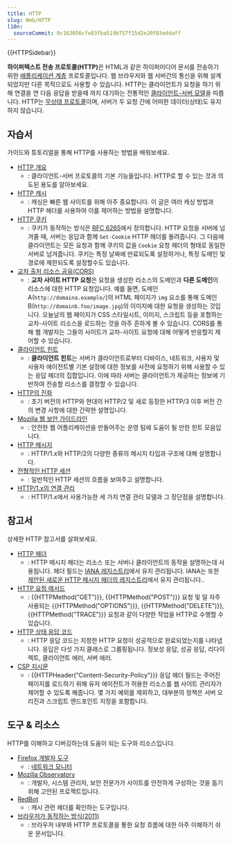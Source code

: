 ```yaml
---
title: HTTP
slug: Web/HTTP
l10n:
  sourceCommit: 0c163056cfe83fba519b757f15d2e20f83eddaff
---
```


{{HTTPSidebar}}

<strong>하이퍼텍스트 전송 프로토콜(HTTP)</strong>은 HTML과 같은 하이퍼미디어 문서를 전송하기 위한 [애플리케이션 계층](https://en.wikipedia.org/wiki/Application_Layer) 프로토콜입니다. 웹 브라우저와 웹 서버간의 통신을 위해 설계되었지만 다른 목적으로도 사용할 수 있습니다. HTTP는 클라이언트가 요청을 하기 위해 연결을 연 다음 응답을 받을때 까지 대기하는 전통적인 [클라이언트-서버 모델](https://en.wikipedia.org/wiki/Client%E2%80%93server_model)을 따릅니다. HTTP는 [무상태 프로토콜](https://en.wikipedia.org/wiki/Stateless_protocol)이며, 서버가 두 요청 간에 어떠한 데이터(상태)도 유지하지 않습니다.

## 자습서

가이드와 튜토리얼을 통해 HTTP를 사용하는 방법을 배워보세요.

- [HTTP 개요](/ko/docs/Web/HTTP/Overview)
  - : 클라이언트-서버 프로토콜의 기본 기능들입니다. HTTP로 할 수 있는 것과 의도된 용도를 알아보세요.
- [HTTP 캐시](/ko/docs/Web/HTTP/Caching)
  - : 캐싱은 빠른 웹 사이트를 위해 아주 중요합니다. 이 글은 여러 캐싱 방법과 HTTP 헤더를 사용하여 이를 제어하는 방법을 설명합니다.
- [HTTP 쿠키](/ko/docs/Web/HTTP/Cookies)
  - : 쿠키가 동작하는 방식은 [RFC 6265](https://datatracker.ietf.org/doc/html/rfc6265)에서 정의합니다. HTTP 요청을 서버에 넘겨줄 때, 서버는 응답과 함께 `Set-Cookie` HTTP 헤더를 돌려줍니다. 그 다음에 클라이언트는 모든 요청과 함께 쿠키의 값을 `Cookie` 요청 헤더의 형태로 동일한 서버로 넘겨줍니다. 쿠키는 특정 날짜에 만료되도록 설정하거나, 특정 도메인 및 경로에 제한되도록 설정할수도 있습니다.
- [교차 출처 리소스 공유(CORS)](/ko/docs/Web/HTTP/CORS)
  - : **교차 사이트 HTTP 요청**은 요청을 생성한 리소스의 도메인과 **다른 도메인**의 리소스에 대한 HTTP 요청입니다. 예를 들면, 도메인 A(`http://domaina.example/`)의 HTML 페이지가 `img` 요소를 통해 도메인 B(`http://domainb.foo/image.jpg`)의 이미지에 대한 요청을 생성하는 것입니다. 오늘날의 웹 페이지가 CSS 스타일시트, 이미지, 스크립트 등을 포함하는 교차-사이트 리소스을 로드하는 것을 아주 흔하게 볼 수 있습니다. CORS를 통해 웹 개발자는 그들의 사이트가 교차-사이트 요청에 대해 어떻게 반응할지 제어할 수 있습니다.
- [클라이언트 힌트](/ko/docs/Web/HTTP/Client_hints)
  - : **클라이언트 힌트**는 서버가 클라이언트로부터 디바이스, 네트워크, 사용자 및 사용자 에이전트별 기본 설정에 대한 정보를 사전에 요청하기 위해 사용할 수 있는 응답 헤더의 집합입니다. 이에 따라 서버는 클라이언트가 제공하는 정보에 기반하여 전송할 리소스를 결정할 수 있습니다.
- [HTTP의 진화](/ko/docs/Web/HTTP/Basics_of_HTTP/Evolution_of_HTTP)
  - : 초기 버전의 HTTP와 현대의 HTTP/2 및 새로 등장한 HTTP/3 이후 버전 간의 변경 사항에 대한 간략한 설명입니다.
- [Mozilla 웹 보안 가이드라인](https://wiki.mozilla.org/Security/Guidelines/Web_Security)
  - : 안전한 웹 어플리케이션을 만들어주는 운영 팀에 도움이 될 만한 힌트 모음입니다.
- [HTTP 메시지](/ko/docs/Web/HTTP/Messages)
  - : HTTP/1.x와 HTTP/2의 다양한 종류의 메시지 타입과 구조에 대해 설명합니다.
- [전형적인 HTTP 세션](/ko/docs/Web/HTTP/Session)
  - : 일반적인 HTTP 세션의 흐름을 보여주고 설명합니다.
- [HTTP/1.x의 연결 관리](/ko/docs/Web/HTTP/Connection_management_in_HTTP_1.x)
  - : HTTP/1.x에서 사용가능한 세 가지 연결 관리 모델과 그 장단점을 설명합니다.

## 참고서

상세한 HTTP 참고서를 살펴보세요.

- [HTTP 헤더](/ko/docs/Web/HTTP/Headers)
  - : HTTP 메시지 헤더는 리소스 또는 서버나 클라이언트의 동작을 설명하는데 사용됩니다. 헤더 필드는 [IANA 레지스트리](https://www.iana.org/assignments/message-headers/message-headers.xhtml#perm-headers)에서 유지 관리됩니다. IANA는 또한 [제안된 새로운 HTTP 메시지 헤더의 레지스트리](https://www.iana.org/assignments/message-headers/message-headers.xhtml#prov-headers)에서 유지 관리됩니다..
- [HTTP 요청 메서드](/ko/docs/Web/HTTP/Methods)
  - : {{HTTPMethod("GET")}}, {{HTTPMethod("POST")}} 요청 및 덜 자주 사용되는 {{HTTPMethod("OPTIONS")}}, {{HTTPMethod("DELETE")}}, {{HTTPMethod("TRACE")}} 요청과 같이 다양한 작업을 HTTP로 수행할 수 있습니다.
- [HTTP 상태 응답 코드](/ko/docs/Web/HTTP/Status)
  - : HTTP 응답 코드는 지정한 HTTP 요청이 성공적으로 완료되었는지를 나타냅니다. 응답은 다섯 가지 클래스로 그룹핑됩니다. 정보성 응답, 성공 응답, 리다이렉트, 클라이언트 에러, 서버 에러.
- [CSP 지시문](/ko/docs/Web/HTTP/Headers/Content-Security-Policy)
  - : {{HTTPHeader("Content-Security-Policy")}} 응답 헤더 필드는 주어진 페이지를 로드하기 위해 유저 에이전트가 허용한 리소스를 웹 사이트 관리자가 제어할 수 있도록 해줍니다. 몇 가지 예외를 제외하고, 대부분의 정책은 서버 오리진과 스크립트 엔드포인트 지정을 포함합니다.

## 도구 & 리소스

HTTP를 이해하고 디버깅하는데 도움이 되는 도구와 리소스입니다.

- [Firefox 개발자 도구](https://firefox-source-docs.mozilla.org/devtools-user/index.html)
  - : [네트워크 모니터](https://firefox-source-docs.mozilla.org/devtools-user/network_monitor/index.html)
- [Mozilla Observatory](https://observatory.mozilla.org/)
  - : 개발자, 시스템 관리자, 보안 전문가가 사이트를 안전하게 구성하는 것을 돕기위해 고안된 프로젝트입니다.
- [RedBot](https://redbot.org/)
  - : 캐시 관련 헤더를 확인하는 도구입니다.
- [브라우저가 동작하는 방식(2011)](https://web.dev/howbrowserswork/)
  - : 브라우저 내부와 HTTP 프로토콜을 통한 요청 흐름에 대한 아주 이해하기 쉬운 문서입니다.
